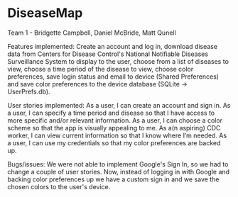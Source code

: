 # DiseaseMap
Team 1 - Bridgette Campbell, Daniel McBride, Matt Qunell

Features implemented: 
Create an account and log in, 
download disease data from Centers for Disease Control's National Notifiable Diseases Surveillance System to display to the user, 
choose from a list of diseases to view, 
choose a time period of the disease to view, 
choose color preferences, 
save login status and email to device (Shared Preferences) and save color preferences to the device database (SQLite -> UserPrefs.db).

User stories implemented: 
As a user, I can create an account and sign in. 
As a user, I can specify a time period and disease so that I have access to more specific and/or relevant information. 
As a user, I can choose a color scheme so that the app is visually appealing to me. 
As a(n aspiring) CDC worker, I can view current information so that I know where I’m needed.
As a user, I can use my credentials so that my color preferences are backed up. 

Bugs/issues:  We were not able to implement Google's Sign In, so we had to change a couple of user stories. 
Now, instead of logging in with Google and backing color preferences up we have a custom sign in and we save 
the chosen colors to the user's device. 